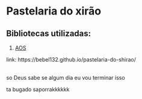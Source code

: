 <h1>Pastelaria do xirão</h1>
<h2>Bibliotecas utilizadas:</h2>
<ol>
  <li><a href="https://michalsnik.github.io/aos/">AOS</a></li>
</ol>
link: https://bebel132.github.io/pastelaria-do-shirao/
<br>
<br>
<p>so Deus sabe se algum dia eu vou terminar isso</p>
ta bugado saporrakkkkkk

